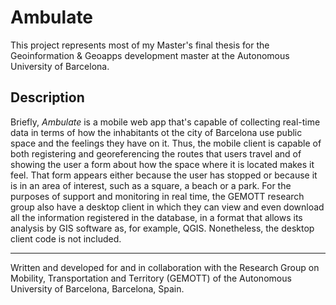 # Ambulate

This project represents most of my Master's final thesis for the Geoinformation & Geoapps development master at the Autonomous University of Barcelona.

## Description

Briefly, *Ambulate* is a mobile web app that's capable of collecting real-time data in terms of how the inhabitants ot the city of Barcelona use public space and the feelings they have on it. Thus, the mobile client is capable of both registering and georeferencing the routes that users travel and of showing the user a form about how the space where it is located makes it feel. That form appears either because the user has stopped or because it is in an area of interest, such as a square, a beach or a park. For the purposes of support and monitoring in real time, the GEMOTT research group also have a desktop client in which they can view and even download all the information registered in the database, in a format that allows its analysis by GIS software as, for example, QGIS. Nonetheless, the desktop client code is not included.

----

Written and developed for and in collaboration with the Research Group on Mobility, Transportation and Territory (GEMOTT) of the Autonomous University of Barcelona, Barcelona, Spain. 

